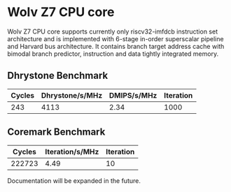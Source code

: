 # Wolv Z7 CPU core #

Wolv Z7 CPU core supports currently only riscv32-imfdcb instruction set architecture and is implemented with 6-stage in-order superscalar pipeline and Harvard bus architecture. It contains branch target address cache with bimodal branch predictor, instruction and data tightly integrated memory.

## Dhrystone Benchmark ##
| Cycles | Dhrystone/s/MHz | DMIPS/s/MHz | Iteration |
| ------ | --------------- | ----------- | --------- |
|    243 |            4113 |        2.34 |      1000 |

## Coremark Benchmark ##
| Cycles | Iteration/s/MHz | Iteration |
| ------ | --------------- | --------- |
| 222723 |            4.49 |        10 |

Documentation will be expanded in the future.
